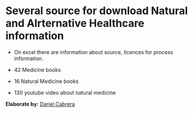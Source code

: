 # Several source for download Natural and Alrternative Healthcare information

- On excel there are information about source, licences for process information.

- 42 Medicine books
- 16 Natural Medicine books
- 130 youtube video about natural medicine

**Elaborate by:** [Dariel Cabrera](https://github.com/dariel-cabrera)